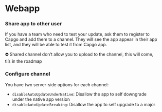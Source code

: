# Webapp

### Share app to other user

If you have a team who need to test your update, ask them to register to Capgo and add them to a channel. They will see the app appear in their app list, and they will be able to test it from Capgo app.

⛔ Shared channel don’t allow you to upload to the channel, this will come, ti’s in the roadmap

### Configure channel

You have two server-side options for each channel:

* `disableAutoUpdateUnderNative`: Disallow the app to self downgrade under the native app version
* `disableAutoUpdateBreaking`: Disallow the app to self upgrade to a major
